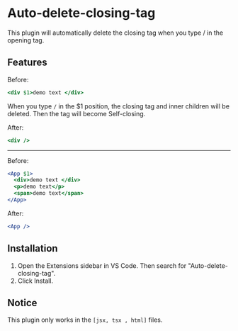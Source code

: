 # Auto-delete-closing-tag 

This plugin will automatically delete the closing tag when you type / in the opening tag.

## Features

Before:
```jsx
<div $1>demo text </div>
```
When you type `/` in the $1 position, the closing tag and inner children will be deleted. Then the tag will become Self-closing.

After:
```jsx
<div />
```

--- 
Before:
```jsx
<App $1>
  <div>demo text </div>
  <p>demo text</p>
  <span>demo text</span>
</App>
```

After:
```jsx
<App />
```

## Installation
1. Open the Extensions sidebar in VS Code. Then search for "Auto-delete-closing-tag".
2. Click Install.


## Notice
This plugin only works in the `[jsx, tsx , html]`  files.